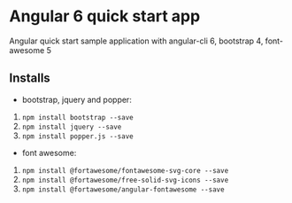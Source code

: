 # Angular 6 quick start app
Angular quick start sample application with angular-cli 6, bootstrap 4, font-awesome 5

## Installs 
* bootstrap, jquery and popper:
1. `npm install bootstrap --save`
2. `npm install jquery --save`
3. `npm install popper.js --save`

* font awesome:
1. `npm install @fortawesome/fontawesome-svg-core --save`
2. `npm install @fortawesome/free-solid-svg-icons --save`
3. `npm install @fortawesome/angular-fontawesome --save`